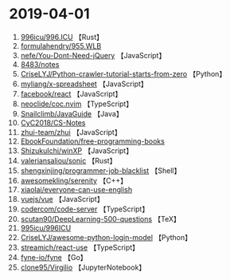 # 2019-04-01

1. [996icu/996.ICU](https://github.com/996icu/996.ICU) 【Rust】
2. [formulahendry/955.WLB](https://github.com/formulahendry/955.WLB) 
3. [nefe/You-Dont-Need-jQuery](https://github.com/nefe/You-Dont-Need-jQuery) 【JavaScript】
4. [8483/notes](https://github.com/8483/notes) 
5. [CriseLYJ/Python-crawler-tutorial-starts-from-zero](https://github.com/CriseLYJ/Python-crawler-tutorial-starts-from-zero) 【Python】
6. [myliang/x-spreadsheet](https://github.com/myliang/x-spreadsheet) 【JavaScript】
7. [facebook/react](https://github.com/facebook/react) 【JavaScript】
8. [neoclide/coc.nvim](https://github.com/neoclide/coc.nvim) 【TypeScript】
9. [Snailclimb/JavaGuide](https://github.com/Snailclimb/JavaGuide) 【Java】
10. [CyC2018/CS-Notes](https://github.com/CyC2018/CS-Notes) 
11. [zhui-team/zhui](https://github.com/zhui-team/zhui) 【JavaScript】
12. [EbookFoundation/free-programming-books](https://github.com/EbookFoundation/free-programming-books) 
13. [ShizukuIchi/winXP](https://github.com/ShizukuIchi/winXP) 【JavaScript】
14. [valeriansaliou/sonic](https://github.com/valeriansaliou/sonic) 【Rust】
15. [shengxinjing/programmer-job-blacklist](https://github.com/shengxinjing/programmer-job-blacklist) 【Shell】
16. [awesomekling/serenity](https://github.com/awesomekling/serenity) 【C++】
17. [xiaolai/everyone-can-use-english](https://github.com/xiaolai/everyone-can-use-english) 
18. [vuejs/vue](https://github.com/vuejs/vue) 【JavaScript】
19. [codercom/code-server](https://github.com/codercom/code-server) 【TypeScript】
20. [scutan90/DeepLearning-500-questions](https://github.com/scutan90/DeepLearning-500-questions) 【TeX】
21. [995icu/996ICU](https://github.com/995icu/996ICU) 
22. [CriseLYJ/awesome-python-login-model](https://github.com/CriseLYJ/awesome-python-login-model) 【Python】
23. [streamich/react-use](https://github.com/streamich/react-use) 【TypeScript】
24. [fyne-io/fyne](https://github.com/fyne-io/fyne) 【Go】
25. [clone95/Virgilio](https://github.com/clone95/Virgilio) 【JupyterNotebook】
